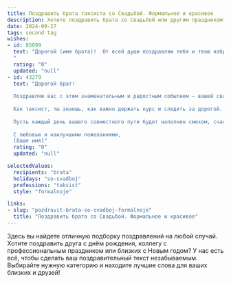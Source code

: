 ```yaml
---
title: Поздравить брата таксиста со Свадьбой. Формальное и красивое
description: Хотите поздравить брата со Свадьбой или другим праздником? Наш ИИ создаст незабываемое поздравление, а вы обязательно выделитесь среди других.  
date: 2024-09-27
tags: second tag
wishes:
- id: 85099
  text: "Дорогой (имя брата)!  От всей души поздравляю тебя и твою избранницу с этим прекрасным событием – свадьбой! Желаю вам крепкой любви, семейного счастья, взаимопонимания и благополучия на долгие годы. Пусть ваш совместный путь будет полон радости, света и ярких впечатлений.  Пусть удача сопутствует вам во всех начинаниях, а семейный очаг всегда будет наполнен теплом и уютом.  Счастья вам, дорогие!
  "
  rating: "0"
  updated: "null"
- id: 43279
  text: "Дорогой брат!
  
  Поздравляю вас с этим знаменательным и радостным событием – вашей свадьбой! Это мгновение наполнено счастьем, нежностью и любовью. Пусть ваш совместный путь будет полон ярких моментов, взаимопонимания и поддержки.
  
  Как таксист, ты знаешь, как важно держать курс и следить за дорогой. Желаю вам всегда находить правильное направление в жизни, обращаться в нужную сторону, и чтобы ваш автомобиль любви двигался только вперед, мимо всех преград и трудностей.
  
  Пусть каждый день вашего совместного пути будет наполнен смехом, счастьем и гармонией. Берегите друг друга и растите свою любовь, ведь именно она – ваш верный попутчик на этом замечательном пути.
  
  С любовью и наилучшими пожеланиями,
  [Ваше имя]"
  rating: "0"
  updated: "null"

selectedValues:
  recipients: "brata"
  holidays: "so-svadboj"
  professions: "taksist"
  style: "formalnoje"

links:
- slug: "pozdravit-brata-so-svadboj-formalnoje"
  title: "Поздравить брата со Свадьбой. Формальное и красивое"
---
```


Здесь вы найдете отличную подборку поздравлений на любой случай.
Хотите поздравить друга с днём рождения, коллегу с профессиональным праздником или близких с Новым годом? У нас есть всё, чтобы сделать ваш поздравительный текст незабываемым. Выбирайте нужную категорию и находите лучшие слова для ваших близких и друзей!
